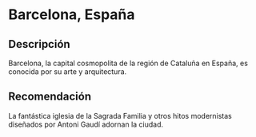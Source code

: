 # Barcelona, España

## Descripción
Barcelona, la capital cosmopolita de la región de Cataluña en España, es conocida por su arte y arquitectura.

## Recomendación
La fantástica iglesia de la Sagrada Familia y otros hitos modernistas diseñados por Antoni Gaudí adornan la ciudad.